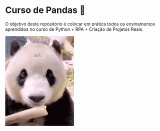 # Curso de Pandas 🐼



O objetivo deste repositório é colocar em prática todos os ensinamentos aprendidos no curso de Python + RPA + Criação de Projetos Reais.

![alt text](image.png)